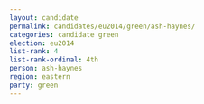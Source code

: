 ```yaml
---
layout: candidate
permalink: candidates/eu2014/green/ash-haynes/
categories: candidate green
election: eu2014
list-rank: 4
list-rank-ordinal: 4th
person: ash-haynes
region: eastern
party: green
---
```

